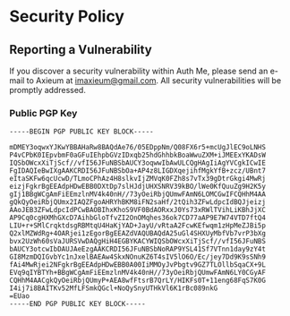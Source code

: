 # Security Policy

## Reporting a Vulnerability

If you discover a security vulnerability within Auth Me, please send an e-mail
to Axieum at imaxieum@gmail.com. All security vulnerabilities will be promptly
addressed.

### Public PGP Key

```asc
-----BEGIN PGP PUBLIC KEY BLOCK-----

mDMEY3oqwxYJKwYBBAHaRw8BAQdAe76/05EDppNm/Q08FX6r5+mcUgJlEC9oLNHS
P4vCPbK0IEpvbmF0aGFuIEhpbGVzIDxqb25hdGhhbkBoaWwuZXM+iJMEExYKADsW
IQSbOWcxXiTjScf//vfI56JFuNBSbAUCY3oqwwIbAwULCQgHAgIiAgYVCgkICwIE
FgIDAQIeBwIXgAAKCRDI56JFuNBSbOa+AP4z8LIGDXqejihfMgkYfB+zcz/UBnt7
eItaSKFw6qcUcwD/TLmoCPhAz4H8slkvIjZMVqK0FZh8s7vTx39gDtrGkgi4MwRj
eizjFgkrBgEEAdpHDwEBB0DXtDp7slHJdjUHXSNRV39kBO/lWe0KfQuuZg9H2K5y
gIj1BBgWCgAmFiEEmzlnMV4k40nH//73yOeiRbjQUmwFAmN6LOMCGwIFCQHhM4AA
gQkQyOeiRbjQUmx2IAQZFgoAHRYhBKM8iFN2saHf/2tQih3ZFwLdpcIdBQJjeizj
AAoJEB3ZFwLdpcIdPCwBAOBIhxKhoS9VF0BdAORxxJ0Ys73xRWlTVihLiKBhJjXC
AP9Cq0cgHXMhGXcD7AihbGloTfvZI2OnOMqhes36ok7CD77aAP9E7W74VTD7ftQ4
LIU+r+SMlCrqktdsgRBMtqU4HaKjYAD+JayU/vRtaA2FcwKEfwqm1zHpMeZJBi5p
Q2xlMZWdRg+4OARjei1zEgorBgEEAZdVAQUBAQdA25uGl4SHXUyMbfVb7vrP3bXg
bvx2UzWh60sVaJURSVwDAQgHiH4EGBYKACYWIQSbOWcxXiTjScf//vfI56JFuNBS
bAUCY3otcwIbDAUJAeEzgAAKCRDI56JFuNBSbNoRAP9YSL41Sf7VTnn1day9zY4t
GI8MzmDQIGvbYc1nJxelBAEAw4SkxNOnuKZ6T4sIV5lO6O/Ec/jey7Dd9K9sSNh9
fAi4MwRjei2NFgkrBgEEAdpHDwEBB0A00IiMMOyJvPbgtv9GZ7TLOllbSqaCX+9L
EVq9qIYBTYh+BBgWCgAmFiEEmzlnMV4k40nH//73yOeiRbjQUmwFAmN6LY0CGyAF
CQHhM4AACgkQyOeiRbjQUmyP+AEA8wfFtsrB7QrLY/HIKFs0T+11eng68FqS7K0G
I4ij7i8BAITKv52MfLFSmkQGcl+NoQySnyUTHkVl6K1rBc089nkG
=EUao
-----END PGP PUBLIC KEY BLOCK-----
```
